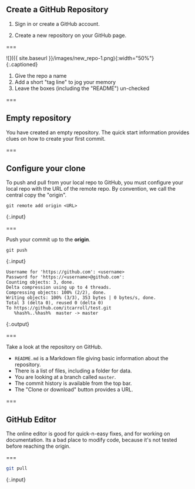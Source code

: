 ---
---

## Create a GitHub Repository

1. Sign in or create a GitHub account.

2. Create a new repository on your GitHub page.

===

![]({{ site.baseurl }}/images/new_repo-1.png){:width="50%"}  
{:.captioned}

1. Give the repo a name
1. Add a short "tag line" to jog your memory
1. Leave the boxes (including the "README") un-checked

===

## Empty repository

You have created an empty repository. The quick start information provides clues on how to create your first commit.

===

## Configure your clone

To push and pull from your local repo to GitHub, you must configure your local repo with the URL of the remote repo. By convention, we call the central copy the "origin".

~~~
git remote add origin <URL>
~~~
{:.input}

===

Push your commit up to the **origin**.

~~~
git push
~~~
{:.input}

~~~
Username for 'https://github.com': <username>
Password for 'https://<username>@github.com': 
Counting objects: 3, done.
Delta compression using up to 4 threads.
Compressing objects: 100% (2/2), done.
Writing objects: 100% (3/3), 353 bytes | 0 bytes/s, done.
Total 3 (delta 0), reused 0 (delta 0)
To https://github.com/itcarroll/test.git
   %hash%..%hash%  master -> master
~~~
{:.output}

===

Take a look at the repository on GitHub.

- `README.md` is a Markdown file giving basic information about the repository.
- There is a list of files, including a folder for data.
- You are looking at a branch called `master`.
- The commit history is available from the top bar.
- The "Clone or download" button provides a URL.

===

## GitHub Editor

The online editor is good for quick-n-easy fixes, and for working on documentation. Its a bad place to modify code, because it's not tested before reaching the origin.

===

~~~bash
git pull
~~~
{:.input}
